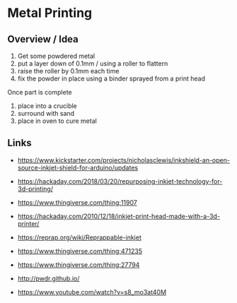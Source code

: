 # Metal Printing

## Overview / Idea

1. Get some powdered metal
2. put a layer down of 0.1mm / using a roller to flattern
3. raise the roller by 0.1mm each time
4. fix the powder in place using a binder sprayed from a print head

Once part is complete
1. place into a crucible
2. surround with sand
3. place in oven to cure metal

## Links

  * https://www.kickstarter.com/projects/nicholasclewis/inkshield-an-open-source-inkjet-shield-for-arduino/updates
  * https://hackaday.com/2018/03/20/repurposing-inkjet-technology-for-3d-printing/
  * https://www.thingiverse.com/thing:11907

  * https://hackaday.com/2010/12/18/inkjet-print-head-made-with-a-3d-printer/
  * https://reprap.org/wiki/Reprappable-inkjet

  * https://www.thingiverse.com/thing:471235
  * https://www.thingiverse.com/thing:27794
  * http://pwdr.github.io/
  * https://www.youtube.com/watch?v=s8_mo3at40M
